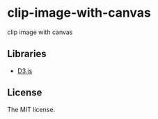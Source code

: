# clip-image-with-canvas

clip image with canvas

## Libraries

- [D3.js](https://d3js.org/)

## License

The MIT license.
